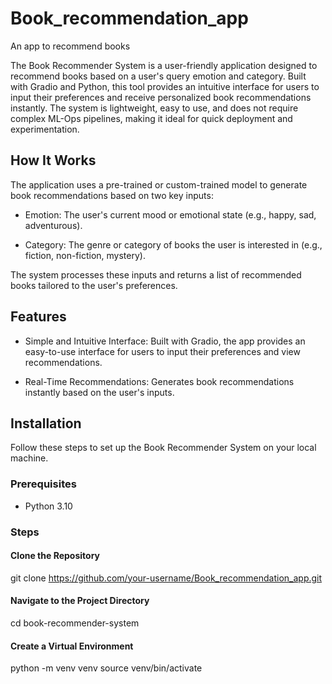 # Book_recommendation_app
An app to recommend books

The Book Recommender System is a user-friendly application designed to recommend books based on a user's query emotion and category. Built with Gradio and Python, this tool provides an intuitive interface for users to input their preferences and receive personalized book recommendations instantly. The system is lightweight, easy to use, and does not require complex ML-Ops pipelines, making it ideal for quick deployment and experimentation.

## How It Works

The application uses a pre-trained or custom-trained model to generate book recommendations based on two key inputs:

- Emotion: The user's current mood or emotional state (e.g., happy, sad, adventurous).

- Category: The genre or category of books the user is interested in (e.g., fiction, non-fiction, mystery).

The system processes these inputs and returns a list of recommended books tailored to the user's preferences.

## Features

- Simple and Intuitive Interface: Built with Gradio, the app provides an easy-to-use interface for users to input their preferences and view recommendations.

- Real-Time Recommendations: Generates book recommendations instantly based on the user's inputs.

## Installation

Follow these steps to set up the Book Recommender System on your local machine.

### Prerequisites

- Python 3.10

### Steps

#### Clone the Repository
  git clone https://github.com/your-username/Book_recommendation_app.git
  
#### Navigate to the Project Directory
  cd book-recommender-system
#### Create a Virtual Environment
  python -m venv venv
  source venv/bin/activate 
